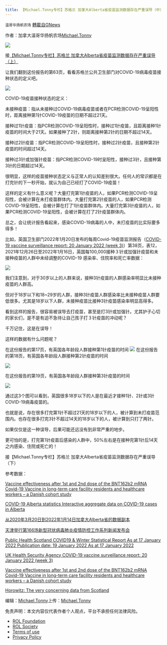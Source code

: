 ```yaml
---
title: 【Michael.Tonny专栏】苏格兰 加拿大Alberta省疫苗监测数据存在严重误导（中）
---
```

`温哥华扬帆农场` [轉載自GNews](https://gnews.org/zh-hans/1898792/)

作者：加拿大温哥华扬帆农场[Michael.Tonny](https://gnews.org/zh-hans/author/michaeltonny/)

![](https://assets.gnews.org/wp-content/uploads/2021/12/michael-4.jpg)

接[【Michael.Tonny专栏】苏格兰 加拿大Alberta省疫苗监测数据存在严重误导（上）](https://gnews.org/zh-hans/1898709/)

让我们翻到这份报告的第63页，看看苏格兰公共卫生部门对COVID-19病毒疫苗接种状态的定义吧。

![](https://assets.gnews.org/wp-content/uploads/2022/01/Vaccination-status.jpg)

COVID-19疫苗接种状态的定义：

未接种疫苗：指从未接种过COVID-19病毒疫苗或者在PCR检测COVID-19呈阳性时，距离接种第1针COVID-19疫苗的日期不超过21天。

接种过1针疫苗：指PCR检测COVID-19呈阳性时，接种过1针疫苗，且距离接种1针疫苗的时间大于21天。如果接种了2针，则距离接种第2针的日期不超过14天。

接种过2针疫苗：指PCR检测COVID-19呈阳性时，接种过2针疫苗，且接种第2针疫苗的时间超过14天。

接种过3针或加强针疫苗：指PCR检测COVID-19时呈阳性，接种过3针，且接种第3针的日期超过14天。

很明显，这样的疫苗接种状态定义与正常人的认知差别很大。任何人的常识都是在打完针的下一秒开始，就认为自己已经打了COVID-19疫苗！

这样的定义有什么意义呢？大量打完第1针疫苗的人，如果PCR检测COVID-19呈阳性，会被计算在未打疫苗群体内。大量打完第2针疫苗的人，如果PCR检测COVID-19呈阳性，会被计算在打了1针疫苗群体内。大量打完第3针疫苗的人，如果PCR检测COVID-19呈阳性，会被计算在打了2针疫苗群体内。

总之，会让统计报告看起来，感染COVID-19病毒的人中，未打疫苗的比实际要多得多！

比如，英国卫生部门2022年1月20日发布的每周Covid-19疫苗监测报告（[COVID-19 vaccine surveillance report: 20 January 2022 (week 3)](https://assets.publishing.service.gov.uk/government/uploads/system/uploads/attachment_data/file/1049160/Vaccine-surveillance-report-week-3-2022.pdf)）第38页，表12，2021年12月26日至2022年1月16日，英国每100,000接种３针或加强针疫苗和未接种疫苗的人群中未经调整的COVID-19 感染率、住院率和死亡率数据：

![](https://assets.gnews.org/wp-content/uploads/2022/01/12.-Unadjusted-rates-of-COVID-19-infection-hospitalisation-and-death-in-vaccinated-and-unvaccinated-populations..jpg)

我们注意到，对于30岁以上的人群来说，接种3针疫苗的人群感染率明显比未接种疫苗的人群高。

但对于18岁以下和18~29岁的人群，接种3针疫苗人群感染率比未接种疫苗人群要低很多。尤其是18岁以下人群，未接种疫苗比接种3针疫苗感染率明显高得多。

看到这样的报告，很容易被误导去打疫苗，甚至是打3针或加强针。尤其护子心切的家长们，是不是有迫不急待让自己孩子打３针疫苗的冲动呢？

千万记住，这是在误导！

这样的数据有什么问题呢？

在这份报告的第17页，有英国各年龄段人群接种第1针疫苗的时间
![](https://assets.gnews.org/wp-content/uploads/2022/01/Cumulative-weekly-vaccine-uptake-by-age-Dose1.jpg)
在这份报告的第18页，有英国各年龄段人群接种第2针疫苗的时间

![](https://assets.gnews.org/wp-content/uploads/2022/01/Cumulative-weekly-vaccine-uptake-by-age-Dose2.jpg)

在这份报告的第19页，有英国各年龄段人群接种第3针疫苗的时间

![](https://assets.gnews.org/wp-content/uploads/2022/01/Cumulative-weekly-vaccine-uptake-by-age-Dose3.jpg)

通过这3个图可以看到，英国很多18岁以下的人是在最近才接种1针、2针或3针COVID-19病毒疫苗的。

也就是说，存在很多打完第1针不超过21天的18岁以下的人，被计算到未打疫苗范围内。也存在很多打完3针不超过14天的18岁以下的人，被计算到只打了两针。

如果仅仅是这一种误导，后果可能还远没有到非常严重的地步。

更可怕的是，打完第1针疫苗后感染的人群中，50%左右是在接种完第1针后14天之内感染、住院或死亡的！

接【Michael.Tonny专栏】苏格兰 加拿大Alberta省疫苗监测数据存在严重误导（下）

参考数据：

[Vaccine effectiveness after 1st and 2nd dose of the BNT162b2 mRNA Covid-19 Vaccine in long-term care facility residents and healthcare workers – a Danish cohort study](https://www.medrxiv.org/content/10.1101/2021.03.08.21252200v1)

[COVID-19 Alberta statistics Interactive aggregate data on COVID-19 cases in Alberta](https://www.alberta.ca/stats/covid-19-alberta-statistics.htm#vaccine-outcomes)

[从2020年3月20日到2022年1月14日加拿大Alberta省的数据副本](https://docs.google.com/spreadsheets/d/1ATtp4tGN_gfSOZsW-HZOC_cRRC0xN9d3/edit?usp=sharing&amp;ouid=108444380134617054259&amp;rtpof=true&amp;sd=true)

[天津举行第166场新型冠状病毒肺炎疫情防控工作系列新闻发布会](http://www.scio.gov.cn/xwfbh/gssxwfbh/xwfbh/tianjin/Document/1718965/1718965.htm)

[Public  Health  Scotland COVID19 & Winter Statistical  Report As at 17 January 2022 Publication  date: 19 January 2022 As at 17 January 2022](https://publichealthscotland.scot/media/11223/22-01-19-covid19-winter_publication_report.pdf)

[UK Health Security Agency COVID-19 vaccine surveillance report: 20 January 2022 (week 3)](https://assets.publishing.service.gov.uk/government/uploads/system/uploads/attachment_data/file/1049160/Vaccine-surveillance-report-week-3-2022.pdf)

[Vaccine effectiveness after 1st and 2nd dose of the BNT162b2 mRNA Covid-19 Vaccine in long-term care facility residents and healthcare workers – a Danish cohort study](https://www.medrxiv.org/content/10.1101/2021.03.08.21252200v1)

[Horowitz: The very concerning data from Scotland](https://www.theblaze.com/op-ed/horowitz-the-very-concerning-data-from-scotland)

编辑：[Michael.Tonny](https://gnews.org/zh-hans/author/michaeltonny/)上传：[Michael.Tonny](https://gnews.org/zh-hans/author/michaeltonny/)

 

免责声明：本文内容仅代表作者个人观点，平台不承担任何法律风险。

- [ROL Foundation](https://rolfoundation.org/)
- [ROL Society](https://rolsociety.org/)
- [Terms of use](https://gnews.org/terms-of-use-3/)
- [Privacy Policy](https://gnews.org/privacy-policy/)
